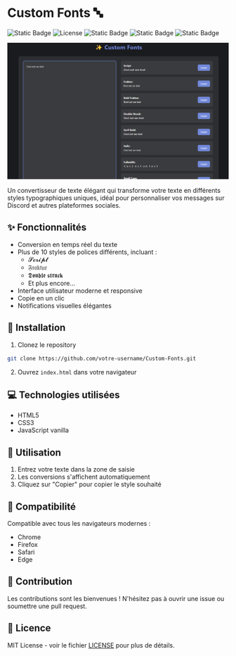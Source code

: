 
# Custom Fonts 🔤

![Static Badge](https://img.shields.io/badge/Contributeur-1-brightgreen?style=flat&logo=clubhouse&logoColor=white&logoSize=auto) ![License](https://img.shields.io/github/license/Nyx-Off/CustomFonts) 
![Static Badge](https://img.shields.io/badge/JavaScript-black?style=plastic&logo=javascript&logoColor=white&logoSize=auto&color=purple)
![Static Badge](https://img.shields.io/badge/HTML-black?style=plastic&logo=html5&logoColor=white&logoSize=auto&color=orange)
![Static Badge](https://img.shields.io/badge/CSS-black?style=plastic&logo=css3&logoColor=white&logoSize=auto&color=blue)


![Screen Shot](https://raw.githubusercontent.com/Nyx-Off/CustomFonts/refs/heads/main/image.png)

Un convertisseur de texte élégant qui transforme votre texte en différents styles typographiques uniques, idéal pour personnaliser vos messages sur Discord et autres plateformes sociales.

## ✨ Fonctionnalités

- Conversion en temps réel du texte
- Plus de 10 styles de polices différents, incluant :
  - 𝓢𝓬𝓻𝓲𝓹𝓽
  - 𝔉𝔯𝔞𝔨𝔱𝔲𝔯
  - 𝕯𝖔𝖚𝖇𝖑𝖊 𝖘𝖙𝖗𝖚𝖈𝖐
  - Et plus encore...
- Interface utilisateur moderne et responsive
- Copie en un clic
- Notifications visuelles élégantes

## 🚀 Installation

1. Clonez le repository
```bash
git clone https://github.com/votre-username/Custom-Fonts.git
```

2. Ouvrez `index.html` dans votre navigateur

## 💻 Technologies utilisées

- HTML5
- CSS3
- JavaScript vanilla

## 📝 Utilisation

1. Entrez votre texte dans la zone de saisie
2. Les conversions s'affichent automatiquement
3. Cliquez sur "Copier" pour copier le style souhaité

## 📱 Compatibilité

Compatible avec tous les navigateurs modernes :
- Chrome
- Firefox
- Safari
- Edge

## 🤝 Contribution

Les contributions sont les bienvenues ! N'hésitez pas à ouvrir une issue ou soumettre une pull request.

## 📜 Licence

MIT License - voir le fichier [LICENSE](LICENSE) pour plus de détails.
